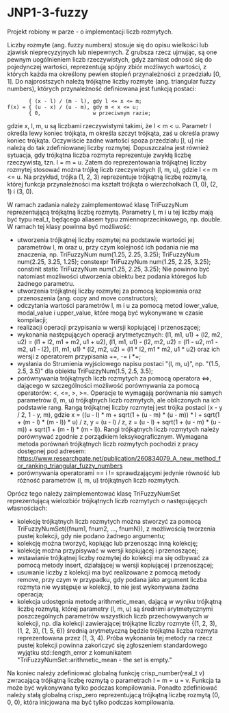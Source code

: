 # JNP1-3-fuzzy
Projekt robiony w parze - o implementacji liczb rozmytych.

Liczby rozmyte (ang. fuzzy numbers) stosuje się do opisu wielkości lub zjawisk
nieprecyzyjnych lub niepewnych. Z grubsza rzecz ujmując, są one pewnym
uogólnieniem liczb rzeczywistych, gdyż zamiast odnosić się do pojedynczej
wartości, reprezentują spójny zbiór możliwych wartości, z których każda ma
określony pewien stopień przynależności z przedziału [0, 1]. Do najprostszych
należą trójkątne liczby rozmyte (ang. triangular fuzzy numbers), których
przynależność definiowana jest funkcją postaci:
```
       { (x - l) / (m - l), gdy l <= x <= m;
f(x) = { (u - x) / (u - m), gdy m < x <= u;
       { 0,                 w przeciwnym razie;
```

gdzie x, l, m, u są liczbami rzeczywistymi takimi, że l < m < u. Parametr l
określa lewy koniec trójkąta, m określa szczyt trójkąta, zaś u określa prawy
koniec trójkąta. Oczywiście żadne wartości spoza przedziału [l, u] nie należą
do tak zdefiniowanej liczby rozmytej. Dopuszczalna jest również sytuacja, gdy
trójkątna liczba rozmyta reprezentuje zwykłą liczbę rzeczywistą, tzn.
l = m = u. Zatem do reprezentowania trójkątnej liczby rozmytej stosować można
trójkę liczb rzeczywistych (l, m, u), gdzie l <= m <= u.
Na przykład, trójka (1, 2, 3) reprezentuje trójkątną liczbę rozmytą, której
funkcja przynależności ma kształt trójkąta o wierzchołkach (1, 0), (2, 1)
i (3, 0).

W ramach zadania należy zaimplementować klasę TriFuzzyNum reprezentującą
trójkątną liczbę rozmytą. Parametry l, m i u tej liczby mają być typu real_t,
będącego aliasem typu zmiennoprzecinkowego, np. double. W ramach tej klasy
powinna być możliwość:
 - utworzenia trójkątnej liczby rozmytej na podstawie wartości jej parametrów
   l, m oraz u, przy czym kolejność ich podania nie ma znaczenia, np.
     TriFuzzyNum num(1.25, 2.25, 3.25);
     TriFuzzyNum num(2.25, 3.25, 1.25);
     constexpr TriFuzzyNum num(1.25, 2.25, 3.25);
     constinit static TriFuzzyNum num(1.25, 2.25, 3.25);
   Nie powinno być natomiast możliwości utworzenia obiektu bez podania któregoś
   lub żadnego parametru.
 - utworzenia trójkątnej liczby rozmytej za pomocą kopiowania oraz przenoszenia
   (ang. copy and move constructors);
 - odczytania wartości parametrów l, m i u za pomocą metod lower_value,
   modal_value i upper_value, które mogą być wykonywane w czasie kompilacji;
 - realizacji operacji przypisania w wersji kopiującej i przenoszącej;
 - wykonania następujących operacji arytmetycznych:
     (l1, m1, u1) + (l2, m2, u2) = (l1 + l2, m1 + m2, u1 + u2),
     (l1, m1, u1) - (l2, m2, u2) = (l1 - u2, m1 - m2, u1 - l2),
     (l1, m1, u1) * (l2, m2, u2) = (l1 * l2, m1 * m2, u1 * u2)
   oraz ich wersji z operatorem przypisania +=, -= i *=;
 - wysłania do Strumienia wyjściowego napisu postaci "(l, m, u)", np.
   "(1.5, 2.5, 3.5)" dla obiektu TriFuzzyNum(1.5, 2.5, 3.5);
 - porównywania trójkątnych liczb rozmytych za pomocą operatora <=>,
   dającego w szczególności możliwość porównywania za pomocą operatorów:
   <, <=, >, >=.
   Operacje te wymagają porównania nie samych parametrów (l, m, u) trójkątnych
   liczb rozmytych, ale obliczonych na ich podstawie rang. Rangą trójkątnej
   liczby rozmytej jest trójka postaci (x - y / 2, 1 - y, m), gdzie
     x = ((u - l) * m + sqrt(1 + (u - m) * (u - m)) * l + sqrt(1 + (m - l) * (m - l)) * u) / z,
     y = (u - l) / z,
     z = (u - l) + sqrt(1 + (u - m) * (u - m)) + sqrt(1 + (m - l) * (m - l)).
   Rangi trójkątnych liczb rozmytych należy porównywać zgodnie z porządkiem
   leksykograficznym. Wymagana metoda porównań trójkątnych liczb rozmytych
   pochodzi z pracy dostępnej pod adresem:
     https://www.researchgate.net/publication/260834079_A_new_method_for_ranking_triangular_fuzzy_numbers
 - porównywania operatorami == i != sprawdzającymi jedynie równość lub różność
   parametrów (l, m, u) trójkątnych liczb rozmytych.

Oprócz tego należy zaimplementować klasę TriFuzzyNumSet reprezentującą
wielozbiór trójkątnych liczb rozmytych o następujących własnościach:
 - kolekcję trójkątnych liczb rozmytych można stworzyć za pomocą
   TriFuzzyNumSet({fnum1, fnum2, ..., fnumN}),
   z możliwością tworzenia pustej kolekcji, gdy nie podano żadnego argumentu;
 - kolekcję można tworzyć, kopiując lub przenosząc inną kolekcję;
 - kolekcję można przypisywać w wersji kopiującej i przenoszącej;
 - wstawianie trójkątnej liczby rozmytej do kolekcji ma się odbywać za pomocą
   metody insert, działającej w wersji kopiującej i przenoszącej;
 - usuwanie liczby z kolekcji ma być realizowane z pomocą metody remove, przy
   czym w przypadku, gdy podana jako argument liczba rozmyta nie występuje
   w kolekcji, to nie jest wykonywana żadna operacja;
 - kolekcja udostępnia metodę arithmetic_mean, dającą w wyniku trójkątną
   liczbę rozmytą, której parametry (l, m, u) są średnimi arytmetycznymi
   poszczególnych parametrów wszystkich liczb przechowywanych w kolekcji, np.
   dla kolekcji zawierającej trójkątne liczby rozmyte
     {(1, 2, 3), (1, 2, 3), (1, 5, 6)}
   średnią arytmetyczną będzie trójkątna liczba rozmyta reprezentowana przez
   (1, 3, 4).
   Próba wykonania tej metody na rzecz pustej kolekcji powinna zakończyć się
   zgłoszeniem standardowego wyjątku std::length_error z komunikatem 
   "TriFuzzyNumSet::arithmetic_mean - the set is empty."

Na koniec należy zdefiniować globalną funkcję crisp_number(real_t v) zwracającą
trójkątną liczbę rozmytą o parametrach l = m = u = v. Funkcja ta może być
wykonywana tylko podczas kompilowania. Ponadto zdefiniować należy stałą globalną
crisp_zero reprezentującą trójkątną liczbę rozmytą (0, 0, 0), która inicjowana
ma być tylko podczas kompilowania.
